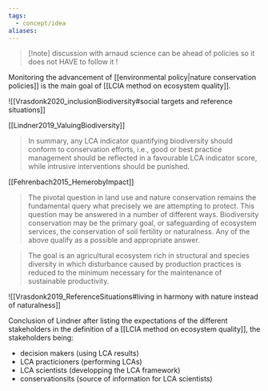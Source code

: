 ```yaml
---
tags:
  - concept/idea
aliases:
---
```

>[!note] discussion with arnaud
>science can be ahead of policies so it does not HAVE to follow it !

Monitoring the advancement of [[environmental policy|nature conservation policies]] is the main goal of [[LCIA method on ecosystem quality]].

![[Vrasdonk2020_inclusionBiodiversity#social targets and reference situations]]


[[Lindner2019_ValuingBiodiversity]]
> In summary, any LCA indicator quantifying biodiversity should conform to conservation efforts, i.e., good or best practice management should be reflected in a favourable LCA indicator score, while intrusive interventions should be punished.

[[Fehrenbach2015_HemerobyImpact]]
> The pivotal question in land use and nature conservation remains the fundamental query what precisely we are attempting to protect. This question may be answered in a number of different ways. Biodiversity conservation may be the primary goal, or safeguarding of ecosystem services, the conservation of soil fertility or naturalness. Any of the above qualify as a possible and appropriate answer.

> The goal is an agricultural ecosystem rich in structural and species diversity in which disturbance caused by production practices is reduced to the minimum necessary for the maintenance of sustainable productivity.

![[Vrasdonk2019_ReferenceSituations#living in harmony with nature instead of naturalness]]


Conclusion of Lindner after listing the expectations of the different stakeholders in the definition of a [[LCIA method on ecosystem quality]], the stakeholders being:
- decision makers (using LCA results)
- LCA practicioners (performing LCAs)
- LCA scientists (developping the LCA framework)
- conservationsits (source of information for LCA scientists)
